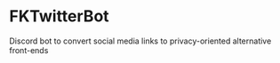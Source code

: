 # FKTwitterBot
Discord bot to convert social media links to privacy-oriented alternative front-ends

